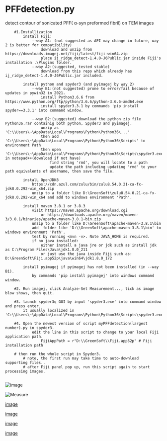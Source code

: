 # PFFdetection.py
detect contour of  sonicated PFF( α-syn preformed fibril) on TEM images

```
    #1.Installization
        install Fiji:
            --way A1: (not suggested as API may change in future, way 2 is better for compatibility)
                download and unzip from https://downloads.imagej.net/fiji/latest/fiji-win64.zip
                place ij_ridge_detect-1.4.0-J6Public.jar inside Fiji's installation .\Plugins folder.
            --way A2:(suggested, tested stable)
                download from this repo which already has ij_ridge_detect-1.4.0-J6Public.jar included.
        
        install python and spyder3 (and pyimagej by way 2)
            --way B1:(not suggested) prone to error/fail because of updates in pywin32 in 2021.
                install Python3.6.6 from https://www.python.org/ftp/python/3.6.6/python-3.6.6-amd64.exe
                install spyder3.3.1 by commands 'pip install spyder==3.3.1' into command window.
                
            --way B2:(suggested) download the python zip file Python36.rar containig both python, Spyder3 and pyimagej.
                unzip as 'C:\\Users\~\AppData\Local\Programs\Python\Python36\...'
                then add 'C:\\Users\~\AppData\Local\Programs\Python\Python36\Scripts' to environment Path
                then open 'C:\\Users\~\AppData\Local\Programs\Python\Python36\Scripts\spyder3.exe' in notepad++(download if not have)
                    find string 'rmd', you will locate to a path 
                    update the path including updating 'rmd' to your path equivalents of username, then save the file.
        
        instalL OpenJDK8
            https://cdn.azul.com/zulu/bin/zulu8.54.0.21-ca-fx-jdk8.0.292-win_x64.zip
            unzip to a folder like D:\GreenSoft\zulu8.54.0.21-ca-fx-jdk8.0.292-win_x64 and add to windows environment 'Path'.
        
        install maven 3.8.1 or 3.8.3
            visit https://maven.apache.org/download.cgi
                or https://downloads.apache.org/maven/maven-3/3.8.1/binaries/apache-maven-3.8.1-bin.zip
            unzip to a folder like D:\GreenSoft\apache-maven-3.8.1\bin
            add  folder like 'D:\\GreenSoft\apache-maven-3.8.1\bin' to windows environment 'Path'.
            test by running <mvn -v>. Note JAVA_HOME is required.
            if no java installed:
                either install a java jre or jdk such as install jdk as C:\Program Files\Java\jdk1.8.0_211
                or just use the java inside Fiji such as: D:\GreenSoft\Fiji.app52p\java\win64\jdk1.8.0_172

        install pyimagej if pyimagej has not been installed (in --way B1).
            by commands 'pip install pyimagej' into windows command window.
        
    #2. Run imagej, click Analyze-Set Measurement..., tick as image blow shows, then quit.
    
    #3. launch spyder3q GUI by input 'spyder3.exe' into command window and press enter.
        it usually localized in 'C:\\Users\~\AppData\Local\Programs\Python\Python36\Scripts\spyder3.exe'
        
    #4. Open the newest version of script myPFFdetection(largest number).py in spyder3.
            edit the line in this script to change to your local Fiji application path.
                FijiAppPath = r"D:\\GreenSoft\\Fiji.app52p" # Fiji installation path
            
    # then run the whole script in Spyder3.
        # note, the first run may take time to auto-download supporting files..
        # after Fiji panel pop up, run this script again to start processing images.
        
  ```  
    
![image](https://user-images.githubusercontent.com/22294036/138417196-84b377da-3218-4114-a7b8-2cbd50c939e0.png)

![Measure](https://user-images.githubusercontent.com/22294036/139278999-cbd49769-7aa4-49b9-b132-9c751c283dee.png)

[image](https://user-images.githubusercontent.com/22294036/137282608-c3ad8fee-b4a0-4f2d-a3da-3057f5494965.png)

[image](https://user-images.githubusercontent.com/22294036/137282738-cf812845-3fb5-4dd6-a262-b5c69127920a.png)

[image](https://user-images.githubusercontent.com/22294036/129352315-011cbee9-7fd8-4881-b62a-7a8f34a7c2c1.png)

[image](https://user-images.githubusercontent.com/22294036/129352406-4981fe1a-4b70-4bc2-b2b4-b3cbd6ee76de.png)

